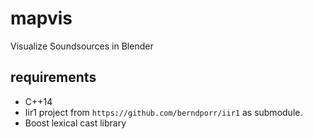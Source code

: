 # mapvis
Visualize Soundsources in Blender


## requirements 
* C++14
* Iir1 project from ```https://github.com/berndporr/iir1``` as submodule.
* Boost lexical cast library
